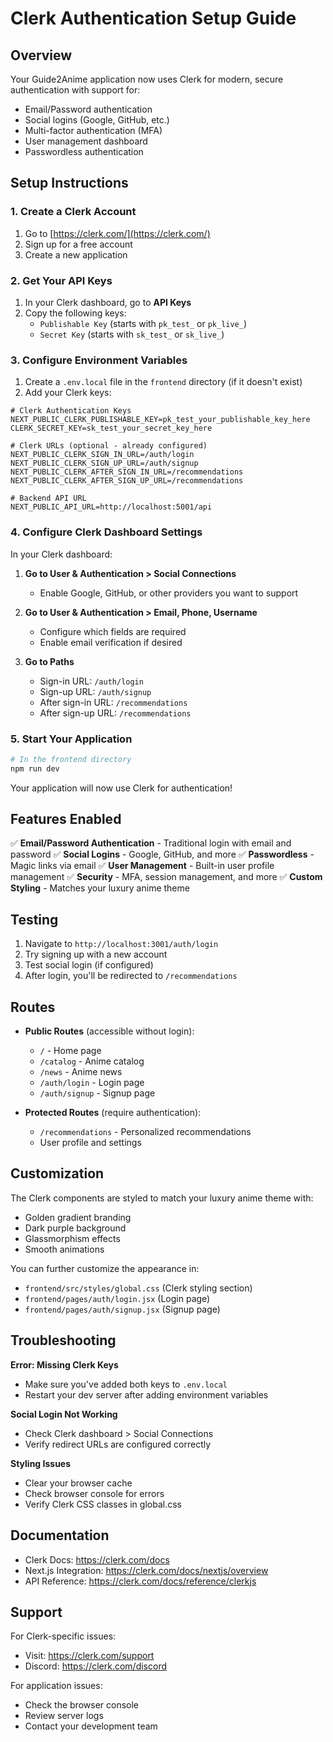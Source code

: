 # Clerk Authentication Setup Guide

## Overview
Your Guide2Anime application now uses Clerk for modern, secure authentication with support for:
- Email/Password authentication
- Social logins (Google, GitHub, etc.)
- Multi-factor authentication (MFA)
- User management dashboard
- Passwordless authentication

## Setup Instructions

### 1. Create a Clerk Account
1. Go to [https://clerk.com/](https://clerk.com/)
2. Sign up for a free account
3. Create a new application

### 2. Get Your API Keys
1. In your Clerk dashboard, go to **API Keys**
2. Copy the following keys:
   - `Publishable Key` (starts with `pk_test_` or `pk_live_`)
   - `Secret Key` (starts with `sk_test_` or `sk_live_`)

### 3. Configure Environment Variables
1. Create a `.env.local` file in the `frontend` directory (if it doesn't exist)
2. Add your Clerk keys:

```env
# Clerk Authentication Keys
NEXT_PUBLIC_CLERK_PUBLISHABLE_KEY=pk_test_your_publishable_key_here
CLERK_SECRET_KEY=sk_test_your_secret_key_here

# Clerk URLs (optional - already configured)
NEXT_PUBLIC_CLERK_SIGN_IN_URL=/auth/login
NEXT_PUBLIC_CLERK_SIGN_UP_URL=/auth/signup
NEXT_PUBLIC_CLERK_AFTER_SIGN_IN_URL=/recommendations
NEXT_PUBLIC_CLERK_AFTER_SIGN_UP_URL=/recommendations

# Backend API URL
NEXT_PUBLIC_API_URL=http://localhost:5001/api
```

### 4. Configure Clerk Dashboard Settings
In your Clerk dashboard:

1. **Go to User & Authentication > Social Connections**
   - Enable Google, GitHub, or other providers you want to support
   
2. **Go to User & Authentication > Email, Phone, Username**
   - Configure which fields are required
   - Enable email verification if desired

3. **Go to Paths**
   - Sign-in URL: `/auth/login`
   - Sign-up URL: `/auth/signup`
   - After sign-in URL: `/recommendations`
   - After sign-up URL: `/recommendations`

### 5. Start Your Application
```bash
# In the frontend directory
npm run dev
```

Your application will now use Clerk for authentication!

## Features Enabled

✅ **Email/Password Authentication** - Traditional login with email and password
✅ **Social Logins** - Google, GitHub, and more
✅ **Passwordless** - Magic links via email
✅ **User Management** - Built-in user profile management
✅ **Security** - MFA, session management, and more
✅ **Custom Styling** - Matches your luxury anime theme

## Testing

1. Navigate to `http://localhost:3001/auth/login`
2. Try signing up with a new account
3. Test social login (if configured)
4. After login, you'll be redirected to `/recommendations`

## Routes

- **Public Routes** (accessible without login):
  - `/` - Home page
  - `/catalog` - Anime catalog
  - `/news` - Anime news
  - `/auth/login` - Login page
  - `/auth/signup` - Signup page

- **Protected Routes** (require authentication):
  - `/recommendations` - Personalized recommendations
  - User profile and settings

## Customization

The Clerk components are styled to match your luxury anime theme with:
- Golden gradient branding
- Dark purple background
- Glassmorphism effects
- Smooth animations

You can further customize the appearance in:
- `frontend/src/styles/global.css` (Clerk styling section)
- `frontend/pages/auth/login.jsx` (Login page)
- `frontend/pages/auth/signup.jsx` (Signup page)

## Troubleshooting

**Error: Missing Clerk Keys**
- Make sure you've added both keys to `.env.local`
- Restart your dev server after adding environment variables

**Social Login Not Working**
- Check Clerk dashboard > Social Connections
- Verify redirect URLs are configured correctly

**Styling Issues**
- Clear your browser cache
- Check browser console for errors
- Verify Clerk CSS classes in global.css

## Documentation

- Clerk Docs: https://clerk.com/docs
- Next.js Integration: https://clerk.com/docs/nextjs/overview
- API Reference: https://clerk.com/docs/reference/clerkjs

## Support

For Clerk-specific issues:
- Visit: https://clerk.com/support
- Discord: https://clerk.com/discord

For application issues:
- Check the browser console
- Review server logs
- Contact your development team
